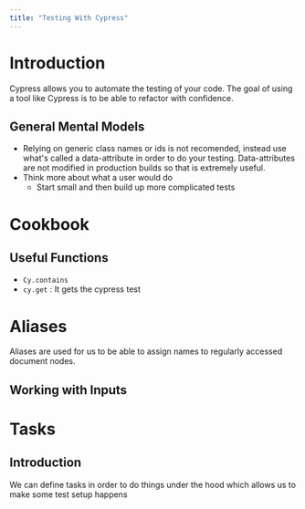 ```yaml
---
title: "Testing With Cypress"
---
```


# Introduction

Cypress allows you to automate the testing of your code. The goal of using a tool like Cypress is to be able to refactor with confidence.

## General Mental Models

- Relying on generic class names or ids is not recomended, instead use what's called a data-attribute in order to do your testing. Data-attributes are not modified in production builds so that is extremely useful.
- Think more about what a user would do
	- Start small and then build up more complicated tests

# Cookbook

## Useful Functions

- `Cy.contains`
- `cy.get` : It gets the cypress test



# Aliases
Aliases are used for us to be able to assign names to regularly accessed document nodes.

## Working with Inputs


# Tasks

## Introduction

We can define tasks in order to do things under the hood which allows us to make some test setup happens